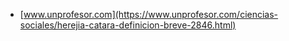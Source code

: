 * [www.unprofesor.com](https://www.unprofesor.com/ciencias-sociales/herejia-catara-definicion-breve-2846.html)
